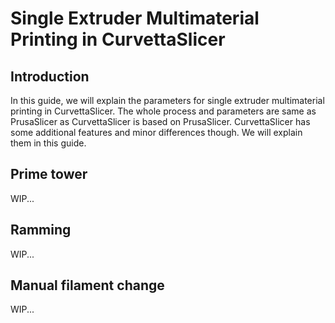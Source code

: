 # Single Extruder Multimaterial Printing in CurvettaSlicer

## Introduction
In this guide, we will explain the parameters for single extruder multimaterial printing in CurvettaSlicer. The whole process and parameters are same as PrusaSlicer as CurvettaSlicer is based on PrusaSlicer.
CurvettaSlicer has some additional features and minor differences though. We will explain them in this guide.
## Prime tower
WIP...
## Ramming
WIP...
## Manual filament change
WIP...